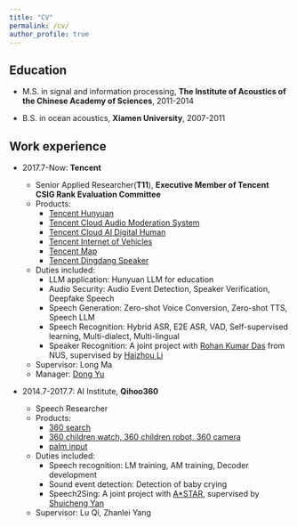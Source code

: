 ```yaml
---
title: "CV"
permalink: /cv/
author_profile: true
---
```


## Education
* M.S. in signal and information processing, **The Institute of Acoustics of the Chinese Academy of Sciences**, 2011-2014
<!--  * Advisors: [Feng Pan](https://people.ucas.ac.cn/~0000295) and [Changhong Wang](https://people.ucas.ac.cn/~wangch)-->
* B.S. in ocean acoustics, **Xiamen University**, 2007-2011
<!--  * Advisors: [Yu Zhang](http://coe.xmu.edu.cn/coefaculty/teachershow.aspx?id=265)-->


## Work experience
* 2017.7-Now: **Tencent**
  * Senior Applied Researcher(**T11**), **Executive Member of Tencent CSIG Rank Evaluation Committee**
  * Products:
    * [Tencent Hunyuan](https://cloud.tencent.com/product/hunyuan)
    * [Tencent Cloud Audio Moderation System](https://cloud.tencent.com/product/ams)
    * [Tencent Cloud AI Digital Human](https://cloud.tencent.com/product/ivh)
    * [Tencent Internet of Vehicles](https://cloud.tencent.com/solution/auto)
    * [Tencent Map](https://map.qq.com/)
    * [Tencent Dingdang Speaker](https://dingdang.qq.com/dingdang_speaker.html)
  * Duties included:
    * LLM application: Hunyuan LLM for education
    * Audio Security: Audio Event Detection, Speaker Verification, Deepfake Speech
    * Speech Generation: Zero-shot Voice Conversion, Zero-shot TTS, Speech LLM
    * Speech Recognition: Hybrid ASR, E2E ASR, VAD, Self-supervised learning, Multi-dialect, Multi-lingual
    * Speaker Recognition: A joint project with [Rohan Kumar Das](https://sites.google.com/view/rohankumardas) from NUS, supervised by [Haizhou Li](https://scholar.google.com.sg/citations?user=z8_x7C8AAAAJ&hl=en)
  * Supervisor: Long Ma
  * Manager: [Dong Yu](https://sites.google.com/view/dongyu888/)

* 2014.7-2017.7: AI Institute, **Qihoo360**
  * Speech Researcher
  * Products:
    * [360 search](https://www.so.com/)
    * [360 children watch, 360 children robot, 360 camera](https://mall.360.cn/ac/360PPR?utm_source=guanwanggd02)
    * [palm input](http://www.xinshuru.com/win_record.html)
  * Duties included:
    * Speech recognition: LM training, AM training, Decoder development
    * Sound event detection: Detection of baby crying
    * Speech2Sing: A joint project with [A*STAR](https://www.a-star.edu.sg/), supervised by [Shuicheng Yan](https://scholar.google.com.hk/citations?user=DNuiPHwAAAAJ&hl=zh-CN)
  * Supervisor: Lu Qi, Zhanlei Yang

